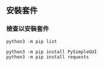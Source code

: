 ## 安裝套件

### 檢查以安裝套件
```
python3 -m pip list
```

```
python3 -m pip install PySimpleGUI
python3 -m pip install requests
```
